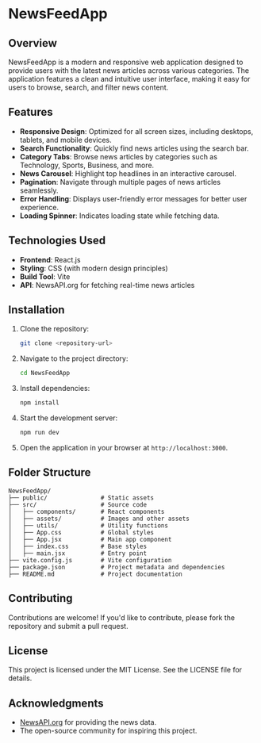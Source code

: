 # NewsFeedApp

## Overview
NewsFeedApp is a modern and responsive web application designed to provide users with the latest news articles across various categories. The application features a clean and intuitive user interface, making it easy for users to browse, search, and filter news content.

## Features
- **Responsive Design**: Optimized for all screen sizes, including desktops, tablets, and mobile devices.
- **Search Functionality**: Quickly find news articles using the search bar.
- **Category Tabs**: Browse news articles by categories such as Technology, Sports, Business, and more.
- **News Carousel**: Highlight top headlines in an interactive carousel.
- **Pagination**: Navigate through multiple pages of news articles seamlessly.
- **Error Handling**: Displays user-friendly error messages for better user experience.
- **Loading Spinner**: Indicates loading state while fetching data.

## Technologies Used
- **Frontend**: React.js
- **Styling**: CSS (with modern design principles)
- **Build Tool**: Vite
- **API**: NewsAPI.org for fetching real-time news articles

## Installation
1. Clone the repository:
   ```bash
   git clone <repository-url>
   ```
2. Navigate to the project directory:
   ```bash
   cd NewsFeedApp
   ```
3. Install dependencies:
   ```bash
   npm install
   ```
4. Start the development server:
   ```bash
   npm run dev
   ```
5. Open the application in your browser at `http://localhost:3000`.

## Folder Structure
```
NewsFeedApp/
├── public/               # Static assets
├── src/                  # Source code
│   ├── components/       # React components
│   ├── assets/           # Images and other assets
│   ├── utils/            # Utility functions
│   ├── App.css           # Global styles
│   ├── App.jsx           # Main app component
│   ├── index.css         # Base styles
│   ├── main.jsx          # Entry point
├── vite.config.js        # Vite configuration
├── package.json          # Project metadata and dependencies
├── README.md             # Project documentation
```

## Contributing
Contributions are welcome! If you'd like to contribute, please fork the repository and submit a pull request.

## License
This project is licensed under the MIT License. See the LICENSE file for details.

## Acknowledgments
- [NewsAPI.org](https://newsapi.org) for providing the news data.
- The open-source community for inspiring this project.
